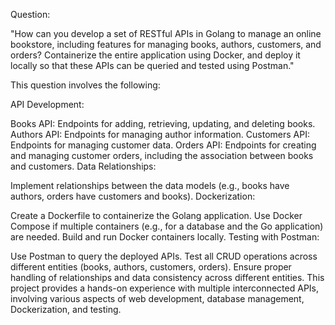 Question:

"How can you develop a set of RESTful APIs in Golang to manage an online bookstore, including features for managing books, authors, customers, and orders? Containerize the entire application using Docker, and deploy it locally so that these APIs can be queried and tested using Postman."

This question involves the following:

API Development:

Books API: Endpoints for adding, retrieving, updating, and deleting books.
Authors API: Endpoints for managing author information.
Customers API: Endpoints for managing customer data.
Orders API: Endpoints for creating and managing customer orders, including the association between books and customers.
Data Relationships:

Implement relationships between the data models (e.g., books have authors, orders have customers and books).
Dockerization:

Create a Dockerfile to containerize the Golang application.
Use Docker Compose if multiple containers (e.g., for a database and the Go application) are needed.
Build and run Docker containers locally.
Testing with Postman:

Use Postman to query the deployed APIs.
Test all CRUD operations across different entities (books, authors, customers, orders).
Ensure proper handling of relationships and data consistency across different entities.
This project provides a hands-on experience with multiple interconnected APIs, involving various aspects of web development, database management, Dockerization, and testing.